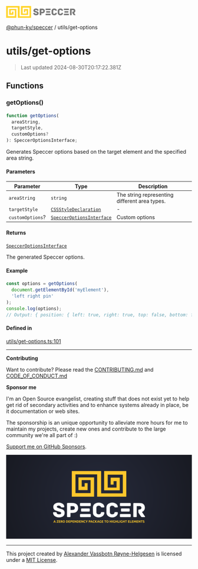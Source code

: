 <div>
  <img alt="SPECCER logo" src="https://raw.githubusercontent.com/phun-ky/speccer/main/public/logo-speccer-horizontal-colored-package.svg?raw=true" style="max-height:32px;" />
</div>

[@phun-ky/speccer](../README.md) / utils/get-options

# utils/get-options

> Last updated 2024-08-30T20:17:22.381Z

## Functions

### getOptions()

```ts
function getOptions(
  areaString,
  targetStyle,
  customOptions?
): SpeccerOptionsInterface;
```

Generates Speccer options based on the target element and the specified area string.

#### Parameters

| Parameter        | Type                                                                                    | Description                                   |
| ---------------- | --------------------------------------------------------------------------------------- | --------------------------------------------- |
| `areaString`     | `string`                                                                                | The string representing different area types. |
| `targetStyle`    | [`CSSStyleDeclaration`](https://developer.mozilla.org/docs/Web/API/CSSStyleDeclaration) | -                                             |
| `customOptions`? | [`SpeccerOptionsInterface`](../types/speccer.md#specceroptionsinterface)                | Custom options                                |

#### Returns

[`SpeccerOptionsInterface`](../types/speccer.md#specceroptionsinterface)

The generated Speccer options.

#### Example

```ts
const options = getOptions(
  document.getElementById('myElement'),
  'left right pin'
);
console.log(options);
// Output: { position: { left: true, right: true, top: false, bottom: false }, type: 'pin', pin: { bracket: false, enclose: false, subtle: false, parent: false, text: false, useSVGLine: false, useCurlyBrackets: false } }
```

#### Defined in

[utils/get-options.ts:101](https://github.com/phun-ky/speccer/blob/main/src/utils/get-options.ts#L101)

---

**Contributing**

Want to contribute? Please read the [CONTRIBUTING.md](https://github.com/phun-ky/speccer/blob/main/CONTRIBUTING.md) and [CODE_OF_CONDUCT.md](https://github.com/phun-ky/speccer/blob/main/CODE_OF_CONDUCT.md)

**Sponsor me**

I'm an Open Source evangelist, creating stuff that does not exist yet to help get rid of secondary activities and to enhance systems already in place, be it documentation or web sites.

The sponsorship is an unique opportunity to alleviate more hours for me to maintain my projects, create new ones and contribute to the large community we're all part of :)

[Support me on GitHub Sponsors](https://github.com/sponsors/phun-ky).

![Speccer banner, with logo and slogan: A zero dependency package to highlight elements](https://github.com/phun-ky/speccer/blob/main/public/speccer-banner.png?raw=true)

---

This project created by [Alexander Vassbotn Røyne-Helgesen](http://phun-ky.net) is licensed under a [MIT License](https://choosealicense.com/licenses/mit/).
